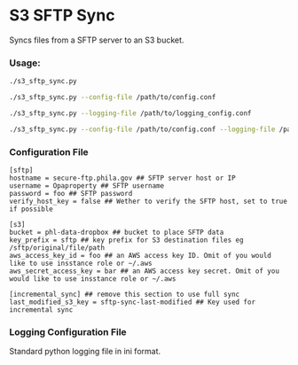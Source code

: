 # S3 SFTP Sync

Syncs files from a SFTP server to an S3 bucket.

### Usage:

```sh
./s3_sftp_sync.py
```

```sh
./s3_sftp_sync.py --config-file /path/to/config.conf
```

```sh
./s3_sftp_sync.py --logging-file /path/to/logging_config.conf
```

```sh
./s3_sftp_sync.py --config-file /path/to/config.conf --logging-file /path/to/logging_config.conf
```

### Configuration File

```
[sftp]
hostname = secure-ftp.phila.gov ## SFTP server host or IP
username = Opaproperty ## SFTP username
password = foo ## SFTP password
verify_host_key = false ## Wether to verify the SFTP host, set to true if possible

[s3]
bucket = phl-data-dropbox ## bucket to place SFTP data
key_prefix = sftp ## key prefix for S3 destination files eg /sftp/original/file/path
aws_access_key_id = foo ## an AWS access key ID. Omit of you would like to use insstance role or ~/.aws
aws_secret_access_key = bar ## an AWS access key secret. Omit of you would like to use insstance role or ~/.aws

[incremental_sync] ## remove this section to use full sync
last_modified_s3_key = sftp-sync-last-modified ## Key used for incremental sync
```

### Logging Configuration File

Standard python logging file in ini format.
